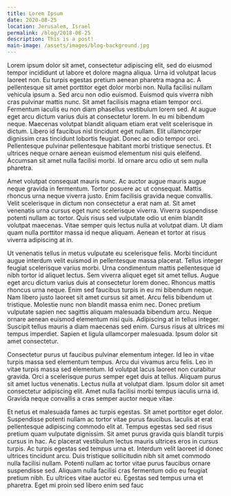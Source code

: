 ```yaml
---
title: Lorem Ipsum
date: 2020-08-25
location: Jerusalem, Israel
permalink: /blog/2018-08-25
description: This is a post!
main-image: /assets/images/blog-background.jpg
---
```

Lorem ipsum dolor sit amet, consectetur adipiscing elit, sed do eiusmod tempor incididunt ut labore et dolore magna aliqua. Urna id volutpat lacus laoreet non. Eu turpis egestas pretium aenean pharetra magna ac. A pellentesque sit amet porttitor eget dolor morbi non. Nulla facilisi nullam vehicula ipsum a. Sed arcu non odio euismod. Euismod quis viverra nibh cras pulvinar mattis nunc. Sit amet facilisis magna etiam tempor orci. Fermentum iaculis eu non diam phasellus vestibulum lorem sed. At augue eget arcu dictum varius duis at consectetur lorem. In eu mi bibendum neque. Maecenas volutpat blandit aliquam etiam erat velit scelerisque in dictum. Libero id faucibus nisl tincidunt eget nullam. Elit ullamcorper dignissim cras tincidunt lobortis feugiat. Donec ac odio tempor orci. Pellentesque pulvinar pellentesque habitant morbi tristique senectus. Et ultrices neque ornare aenean euismod elementum nisi quis eleifend. Accumsan sit amet nulla facilisi morbi. Id ornare arcu odio ut sem nulla pharetra.

Amet volutpat consequat mauris nunc. Ac auctor augue mauris augue neque gravida in fermentum. Tortor posuere ac ut consequat. Mattis rhoncus urna neque viverra justo. Enim facilisis gravida neque convallis. Velit scelerisque in dictum non consectetur a erat nam at. Sit amet venenatis urna cursus eget nunc scelerisque viverra. Viverra suspendisse potenti nullam ac tortor. Quis risus sed vulputate odio ut enim blandit volutpat maecenas. Vitae semper quis lectus nulla at volutpat diam. Ut diam quam nulla porttitor massa id neque aliquam. Aenean et tortor at risus viverra adipiscing at in.

Ut venenatis tellus in metus vulputate eu scelerisque felis. Morbi tincidunt augue interdum velit euismod in pellentesque massa placerat. Tellus integer feugiat scelerisque varius morbi. Urna condimentum mattis pellentesque id nibh tortor id aliquet lectus. Sem viverra aliquet eget sit amet tellus. Augue eget arcu dictum varius duis at consectetur lorem donec. Rhoncus mattis rhoncus urna neque. Enim sed faucibus turpis in eu mi bibendum neque. Nam libero justo laoreet sit amet cursus sit amet. Arcu felis bibendum ut tristique. Molestie nunc non blandit massa enim nec. Donec pretium vulputate sapien nec sagittis aliquam malesuada bibendum arcu. Neque ornare aenean euismod elementum nisi quis. Adipiscing at in tellus integer. Suscipit tellus mauris a diam maecenas sed enim. Cursus risus at ultrices mi tempus imperdiet. Sapien et ligula ullamcorper malesuada. Ipsum dolor sit amet consectetur.

Consectetur purus ut faucibus pulvinar elementum integer. Id leo in vitae turpis massa sed elementum tempus. Arcu dui vivamus arcu felis. Leo in vitae turpis massa sed elementum. Id volutpat lacus laoreet non curabitur gravida. Orci a scelerisque purus semper eget duis at tellus. Aliquam purus sit amet luctus venenatis. Lectus nulla at volutpat diam. Ipsum dolor sit amet consectetur adipiscing elit. Amet nulla facilisi morbi tempus iaculis urna id. Gravida neque convallis a cras semper auctor neque vitae.

Et netus et malesuada fames ac turpis egestas. Sit amet porttitor eget dolor. Suspendisse potenti nullam ac tortor vitae purus faucibus. Iaculis at erat pellentesque adipiscing commodo elit at. Tempus egestas sed sed risus pretium quam vulputate dignissim. Sit amet purus gravida quis blandit turpis cursus in hac. Ac placerat vestibulum lectus mauris ultrices eros in cursus turpis. Ac turpis egestas sed tempus urna et. Interdum velit laoreet id donec ultrices tincidunt arcu. Duis tristique sollicitudin nibh sit amet commodo nulla facilisi nullam. Potenti nullam ac tortor vitae purus faucibus ornare suspendisse sed. Aliquam nulla facilisi cras fermentum odio eu feugiat pretium nibh. Eu ultrices vitae auctor eu. Egestas sed tempus urna et pharetra. Eget mi proin sed libero enim sed fauc